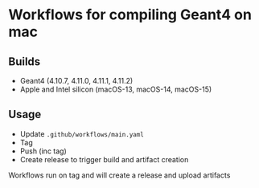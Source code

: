 # Workflows for compiling Geant4 on mac

## Builds 
 * Geant4 (4.10.7, 4.11.0, 4.11.1, 4.11.2)
 * Apple and Intel silicon (macOS-13, macOS-14, macOS-15)

## Usage
 * Update `.github/workflows/main.yaml`
 * Tag 
 * Push (inc tag)
 * Create release to trigger build and artifact creation 

Workflows run on tag and will create a release and upload artifacts